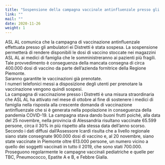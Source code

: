 ```yaml
---
title: "Sospensione della campagna vaccinale antinfluenzale presso gli ambulatori distrettuali di ASL AL"
link: ""
mail: ""
date: 2020-11-26
weight: 1
---
```


ASL AL comunica che la campagna di vaccinazione antinfluenzale effettuata presso gli ambulatori ei Distretti è stata sospesa. La sospensione permetterà di rendere disponibili le dosi di vaccino stoccate nei magazzini ASL AL ai medici di famiglia che le somministreranno ai pazienti più fragili.  
Tale provvedimento è conseguenza della mancata consegna di circa 400.000 dosi di vaccino da parte dell’azienda fornitrice della Regione Piemonte.  
Saranno garantite le vaccinazioni già prenotate.  
I numeri telefonici messi a disposizione degli utenti per prenotare la vaccinazione vengono quindi sospesi.  
La campagna di vaccinazione presso i Distretti è una misura straordinaria che ASL AL ha attivato nel mese di ottobre al fine di sostenere i medici di famiglia nella risposta alla crescente domanda di vaccinazione antinfluenzale che si è generata nella popolazione in conseguenza della pandemia COVID-19. La campagna stava dando buoni frutti poiché, alla data del 25 novembre, nella provincia di Alessandria risultano vaccinate 65.599 persone, circa il 30% in più rispetto alla stessa data dell’anno scorso.  
Secondo i dati diffusi dall’Assessore Icardi risulta che a livello regionale siano state consegnate 900.000 dosi di vaccino e, al 20 novembre, siano state vaccinate in Piemonte oltre 613.000 persone, un numero vicino a quello dei soggetti vaccinati in tutto il 2019, che sono stati 700.000.  
Proseguono regolarmente le campagne vaccinali pediatriche e quelle per TBC, Pneumococco, Epatite A e B, e Febbre Gialla.
